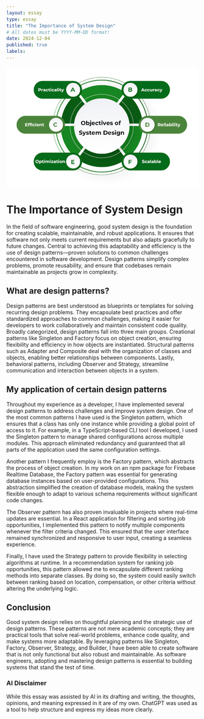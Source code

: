```yaml
---
layout: essay
type: essay
title: "The Importance of System Design"
# All dates must be YYYY-MM-DD format!
date: 2024-12-04
published: true
labels:
---
```


<img class="img-fluid" src="../img/sys/sys.png">

# The Importance of System Design

In the field of software engineering, good system design is the foundation for creating scalable, maintainable, and robust applications. It ensures that software not only meets current requirements but also adapts gracefully to future changes. Central to achieving this adaptability and efficiency is the use of design patterns—proven solutions to common challenges encountered in software development. Design patterns simplify complex problems, promote reusability, and ensure that codebases remain maintainable as projects grow in complexity.

## What are design patterns?

Design patterns are best understood as blueprints or templates for solving recurring design problems. They encapsulate best practices and offer standardized approaches to common challenges, making it easier for developers to work collaboratively and maintain consistent code quality. Broadly categorized, design patterns fall into three main groups. Creational patterns like Singleton and Factory focus on object creation, ensuring flexibility and efficiency in how objects are instantiated. Structural patterns such as Adapter and Composite deal with the organization of classes and objects, enabling better relationships between components. Lastly, behavioral patterns, including Observer and Strategy, streamline communication and interaction between objects in a system.

## My application of certain design patterns

Throughout my experience as a developer, I have implemented several design patterns to address challenges and improve system design. One of the most common patterns I have used is the Singleton pattern, which ensures that a class has only one instance while providing a global point of access to it. For example, in a TypeScript-based CLI tool I developed, I used the Singleton pattern to manage shared configurations across multiple modules. This approach eliminated redundancy and guaranteed that all parts of the application used the same configuration settings.

Another pattern I frequently employ is the Factory pattern, which abstracts the process of object creation. In my work on an npm package for Firebase Realtime Database, the Factory pattern was essential for generating database instances based on user-provided configurations. This abstraction simplified the creation of database models, making the system flexible enough to adapt to various schema requirements without significant code changes.

The Observer pattern has also proven invaluable in projects where real-time updates are essential. In a React application for filtering and sorting job opportunities, I implemented this pattern to notify multiple components whenever the filter criteria changed. This ensured that the user interface remained synchronized and responsive to user input, creating a seamless experience.

Finally, I have used the Strategy pattern to provide flexibility in selecting algorithms at runtime. In a recommendation system for ranking job opportunities, this pattern allowed me to encapsulate different ranking methods into separate classes. By doing so, the system could easily switch between ranking based on location, compensation, or other criteria without altering the underlying logic.

## Conclusion

Good system design relies on thoughtful planning and the strategic use of design patterns. These patterns are not mere academic concepts; they are practical tools that solve real-world problems, enhance code quality, and make systems more adaptable. By leveraging patterns like Singleton, Factory, Observer, Strategy, and Builder, I have been able to create software that is not only functional but also robust and maintainable. As software engineers, adopting and mastering design patterns is essential to building systems that stand the test of time.

### AI Disclaimer

While this essay was assisted by AI in its drafting and writing, the thoughts, opinions, and meaning expressed in it are of my own. ChatGPT was used as a tool to help structure and express my ideas more clearly.

